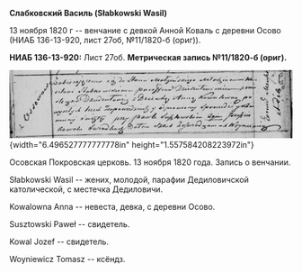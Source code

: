 **Слабковский Василь (Słabkowski Wasil)**

13 ноября 1820 г -- венчание с девкой Анной Коваль с деревни Осово (НИАБ
136-13-920, лист 27об, №11/1820-б (ориг)).

**НИАБ 136-13-920:** Лист 27об. **Метрическая запись №11/1820-б
(ориг).**

![](./media/e2972c438399dda0892d1df07d78e4723411b3ce.png){width="6.496527777777778in"
height="1.557584208223972in"}

Осовская Покровская церковь. 13 ноября 1820 года. Запись о венчании.

Słabkowski Wasil -- жених, молодой, парафии Дедиловичской католической,
с местечка Дедиловичи.

Kowalowna Anna -- невеста, девка, с деревни Осово.

Susztowski Paweł -- свидетель.

Kowal Jozef -- свидетель.

Woyniewicz Tomasz -- ксёндз.
